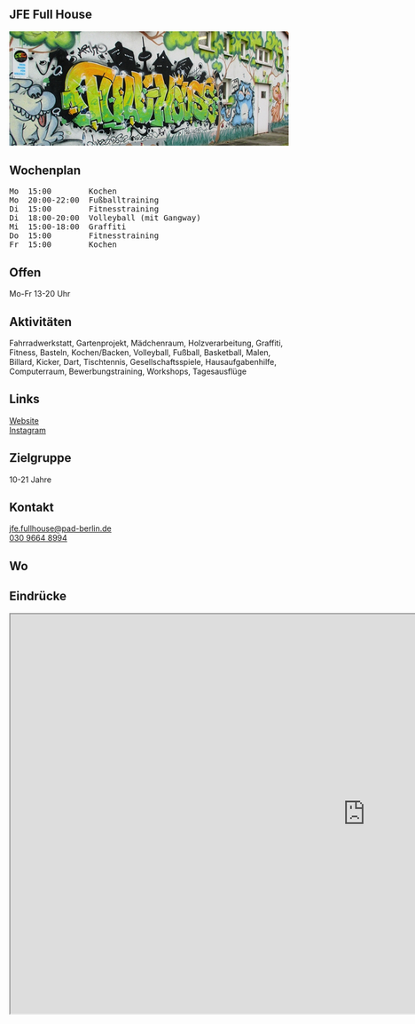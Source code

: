 ## JFE Full House
<img id="topmedia" src="images/JFE_Fullhouse/1.jpg" />

## Wochenplan
<pre id="weeklyschedule">
Mo  15:00        Kochen
Mo  20:00-22:00  Fußballtraining
Di  15:00        Fitnesstraining
Di  18:00-20:00  Volleyball (mit Gangway)
Mi  15:00-18:00  Graffiti
Do  15:00        Fitnesstraining
Fr  15:00        Kochen
</pre>

## Offen
Mo-Fr 13-20 Uhr

## Aktivitäten
<p id="activities">
Fahrradwerkstatt, Gartenprojekt, Mädchenraum, Holzverarbeitung, Graffiti, Fitness, Basteln, Kochen/Backen, Volleyball, Fußball, Basketball, Malen, Billard, Kicker, Dart, Tischtennis, Gesellschaftsspiele, Hausaufgabenhilfe, Computerraum, Bewerbungstraining, Workshops, Tagesausflüge
</p>

## Links
<a class="external_link" target="_blank" href="https://www.pad-berlin.de/jugendarbeit-praevention-und-qualifikation/jfe-full-house">Website</a><br>
<a class="external_link" target="_blank" href="https://www.instagram.com/jfe.fullhouse/">Instagram</a>

## Zielgruppe
10-21 Jahre

## Kontakt
[jfe.fullhouse@pad-berlin.de](mailto:jfe.fullhouse@pad-berlin.de)<br>
<a href="tel:+493096208994">030 9664 8994</a>

## Wo
<div id="gmap"></div>
<script>window.onload = showMap('Ribnitzer Straße 30, 13051 Berlin', 0, 'gmap_mini')</script>

## Eindrücke
<div class="mediacontainer">
  <!-- source: https://fettblog.eu/blog/2013/06/16/preserving-aspect-ratio-for-embedded-iframes/ //-->
  <div class="iframecontainer">
    <iframe class="embeddedyoutubevideo" width="1280" height="720" src="https://www.youtube-nocookie.com/embed/xLhWAbKMOsA" allow="encrypted-media" allowfullscreen></iframe>
  </div>
</div>
